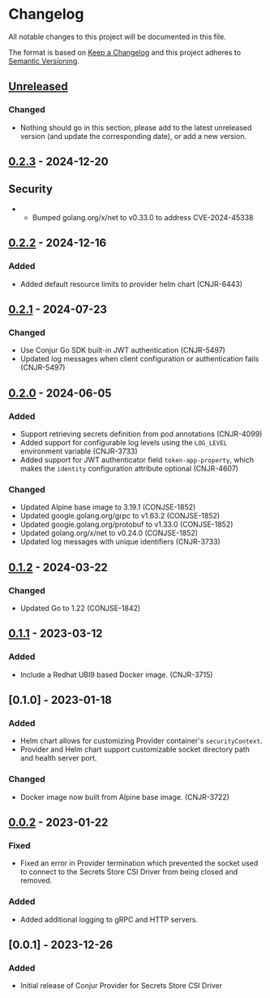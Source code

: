 # Changelog
All notable changes to this project will be documented in this file.

The format is based on [Keep a Changelog](http://keepachangelog.com/en/1.0.0/)
and this project adheres to [Semantic Versioning](http://semver.org/spec/v2.0.0.html).

## [Unreleased]

### Changed
- Nothing should go in this section, please add to the latest unreleased version
  (and update the corresponding date), or add a new version.

## [0.2.3] - 2024-12-20

## Security
- - Bumped golang.org/x/net to v0.33.0 to address CVE-2024-45338

## [0.2.2] - 2024-12-16

### Added
- Added default resource limits to provider helm chart (CNJR-6443)

## [0.2.1] - 2024-07-23

### Changed
- Use Conjur Go SDK built-in JWT authentication (CNJR-5497)
- Updated log messages when client configuration or authentication fails (CNJR-5497)

## [0.2.0] - 2024-06-05

### Added
- Support retrieving secrets definition from pod annotations (CNJR-4099)
- Added support for configurable log levels using the `LOG_LEVEL` environment
  variable (CNJR-3733)
- Added support for JWT authenticator field `token-app-property`, which makes
  the `identity` configuration attribute optional (CNJR-4607)

### Changed
- Updated Alpine base image to 3.19.1 (CONJSE-1852)
- Updated google.golang.org/grpc to v1.63.2 (CONJSE-1852)
- Updated google.golang.org/protobuf to v1.33.0 (CONJSE-1852)
- Updated golang.org/x/net to v0.24.0 (CONJSE-1852)
- Updated log messages with unique identifiers (CNJR-3733)

## [0.1.2] - 2024-03-22

### Changed
- Updated Go to 1.22 (CONJSE-1842)

## [0.1.1] - 2023-03-12

### Added
- Include a Redhat UBI9 based Docker image. (CNJR-3715)

## [0.1.0] - 2023-01-18

### Added
- Helm chart allows for customizing Provider container's `securityContext`.
- Provider and Helm chart support customizable socket directory path and health
  server port.

### Changed
- Docker image now built from Alpine base image. (CNJR-3722)

## [0.0.2] - 2023-01-22

### Fixed
- Fixed an error in Provider termination which prevented the socket used to
  connect to the Secrets Store CSI Driver from being closed and removed.

### Added
- Added additional logging to gRPC and HTTP servers.

## [0.0.1] - 2023-12-26

### Added
- Initial release of Conjur Provider for Secrets Store CSI Driver

[Unreleased]: https://github.com/cyberark/conjur-k8s-csi-provider/compare/v0.2.3...HEAD
[0.2.3]: https://github.com/cyberark/conjur-k8s-csi-provider/compare/v0.2.2...v0.2.3
[0.2.2]: https://github.com/cyberark/conjur-k8s-csi-provider/compare/v0.2.1...v0.2.2
[0.2.1]: https://github.com/cyberark/conjur-k8s-csi-provider/compare/v0.2.0...v0.2.1
[0.2.0]: https://github.com/cyberark/conjur-k8s-csi-provider/compare/v0.1.2...v0.2.0
[0.1.2]: https://github.com/cyberark/conjur-k8s-csi-provider/compare/v0.1.1...v0.1.2
[0.1.1]: https://github.com/cyberark/conjur-k8s-csi-provider/compare/v0.0.2...v0.1.1
[0.0.2]: https://github.com/cyberark/conjur-k8s-csi-provider/releases/tag/v0.0.2
